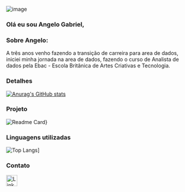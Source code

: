 ![image](https://github.com/angelo612/angelo612/assets/73260926/147969db-1772-4c51-8868-98e148055a64)
### Olá eu sou Angelo Gabriel,
### Sobre Angelo:

A três anos venho fazendo a transição de carreira para area de dados, iniciei minha jornada na area de dados, fazendo o curso de Analista de dados
pela Ebac - Escola Britânica de Artes Criativas e Tecnologia.

### Detalhes

[![Anurag's GitHub stats](https://github-readme-stats.vercel.app/api?username=angelo612&show_icons=true&theme=dark)](https://github.com/anuraghazra/github-readme-stats)


### Projeto
![Readme Card](https://github-readme-stats.vercel.app/api/pin/?username=angelo612&repo=JornadaDev&theme=dark)}

### Linguagens utilizadas

![Top Langs](https://github-readme-stats.vercel.app/api/top-langs/?username=angelo612&layout=compact)]


### Contato

[<img src='https://img.shields.io/badge/LinkedIn-0077B5?style=for-the-badge&logo-linkedin&logoColor=white' alt='Linkedin' height='30'>](https://www.linkedin.com/in/angelo-g/)
